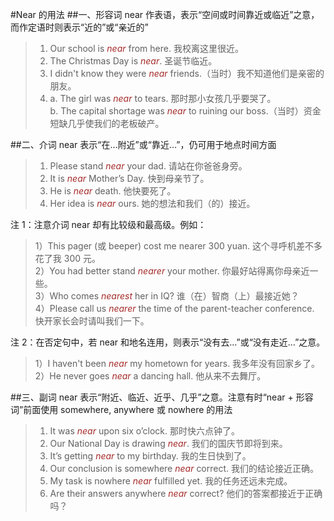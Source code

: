 #Near 的用法
##一、形容词 near 作表语，表示“空间或时间靠近或临近”之意，而作定语时则表示“近的”或“亲近的”
>1. Our school is *near* from here. 我校离这里很近。
>2. The Christmas Day is *near*. 圣诞节临近。
>3. I didn't know they were *near* friends.（当时）我不知道他们是亲密的朋友。
>4. a. The girl was *near* to tears. 那时那小女孩几乎要哭了。<br />b. The capital shortage was *near* to ruining our boss.（当时）资金短缺几乎使我们的老板破产。

##二、介词 near 表示“在…附近”或“靠近…”，仍可用于地点时间方面
>1. Please stand *near* your dad. 请站在你爸爸身旁。
>2. It is *near* Mother’s Day. 快到母亲节了。
>3. He is *near* death. 他快要死了。
>4. Her idea is *near* ours. 她的想法和我们（的）接近。

注 1：注意介词 near 却有比较级和最高级。例如：
>1）This pager (或 beeper) cost me nearer 300 yuan. 这个寻呼机差不多花了我 300 元。  
>2）You had better stand *nearer* your mother. 你最好站得离你母亲近一些。  
>3）Who comes *nearest* her in IQ? 谁（在）智商（上）最接近她？  
>4）Please call us *nearer* the time of the parent-teacher conference. 快开家长会时请叫我们一下。

注 2：在否定句中，若 near 和地名连用，则表示“没有去…”或“没有走近…”之意。

>1）I haven't been *near* my hometown for years. 我多年没有回家乡了。  
>2）He never goes *near* a dancing hall. 他从来不去舞厅。

##三、副词 near 表示“附近、临近、近乎、几乎”之意。注意有时“near + 形容词”前面使用 somewhere, anywhere 或 nowhere 的用法
>1. It was *near* upon six o’clock. 那时快六点钟了。
>2. Our National Day is drawing *near*. 我们的国庆节即将到来。
>3. It’s getting *near* to my birthday. 我的生日快到了。
>4. Our conclusion is somewhere *near* correct. 我们的结论接近正确。
>5. My task is nowhere *near* fulfilled yet. 我的任务还远未完成。
>6. Are their answers anywhere *near* correct? 他们的答案都接近于正确吗？

<style>em {color: brown;}</style>